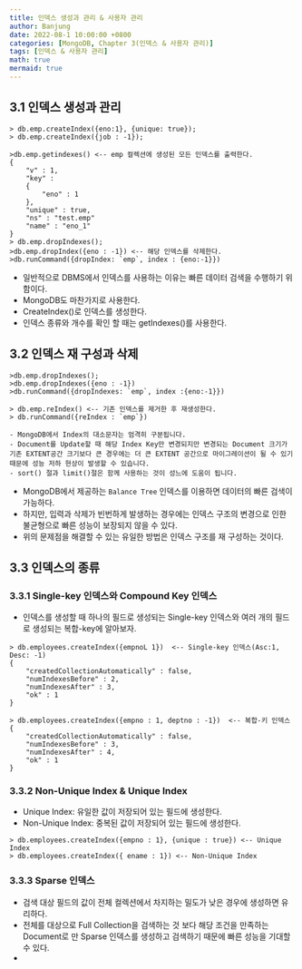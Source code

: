 ```yaml
---
title: 인덱스 생성과 관리 & 사용자 관리
author: Banjung
date: 2022-08-1 10:00:00 +0800
categories: [MongoDB, Chapter 3(인덱스 & 사용자 관리)]
tags: [인덱스 & 사용자 관리]
math: true
mermaid: true
---
```


## 3.1 인덱스 생성과 관리

```
> db.emp.createIndex({eno:1}, {unique: true});
> db.emp.createIndex({job : -1});

>db.emp.getindexes() <-- emp 컬렉션에 생성된 모든 인덱스를 출력한다.
{
    "v" : 1,
    "key" : 
    {
        "eno" : 1
    },
    "unique" : true,
    "ns" : "test.emp"
    "name" : "eno_1"
}
> db.emp.dropIndexes();
>db.emp.dropIndex({eno : -1}) <-- 해당 인덱스를 삭제한다.
>db.runCommand({dropIndex: `emp`, index : {eno:-1}})
```

- 일반적으로 DBMS에서 인덱스를 사용하는 이유는 빠른 데이터 검색을 수행하기 위함이다.
- MongoDB도 마찬가지로 사용한다.
- CreateIndex()로 인덱스를 생성한다.
- 인덱스 종류와 개수를 확인 할 때는 getIndexes()를 사용한다.

## 3.2 인덱스 재 구성과 삭제
```
>db.emp.dropIndexes();
>db.emp.dropIndexes({eno : -1})
>db.runCommand({dropIndexes: `emp`, index :{eno:-1}})

> db.emp.reIndex() <-- 기존 인덱스를 제거한 후 재생성한다.
> db.runCommand({reIndex : `emp`})

- MongoDB에서 Index의 대소문자는 엄격히 구분됩니다.
- Document를 Update할 때 해당 Index Key만 변경되지만 변경되는 Document 크기가 기존 EXTENT공간 크기보다 큰 경우에는 더 큰 EXTENT 공간으로 마이그레이션이 될 수 있기 때문에 성능 저하 현상이 발생할 수 있습니다.
- sort() 절과 limit()절은 함께 사용하는 것이 성느에 도움이 됩니다.
```

- MongoDB에서 제공하는 `Balance Tree` 인덱스를 이용하면 데이터의 빠른 검색이 가능하다.
- 하지만, 입력과 삭제가 빈번하게 발생하는 경우에는 인덱스 구조의 변경으로 인한 불균형으로 빠른 성능이 보장되지 않을 수 있다.
- 위의 문제점을 해결할 수 있는 유일한 방법은 인덱스 구조를 재 구성하는 것이다.

## 3.3 인덱스의 종류
### 3.3.1 Single-key 인덱스와 Compound Key 인덱스
- 인덱스를 생성할 때 하나의 필드로 생성되는 Single-key 인덱스와 여러 개의 필드로 생성되는 복합-key에 알아보자.

```
> db.employees.createIndex({empnoL 1})  <-- Single-key 인덱스(Asc:1, Desc: -1)
{
    "createdCollectionAutomatically" : false,
    "numIndexesBefore" : 2,
    "numIndexesAfter" : 3,
    "ok" : 1
}

> db.employees.createIndex({empno : 1, deptno : -1})  <-- 복합-키 인덱스
{
    "createdCollectionAutomatically" : false,
    "numIndexesBefore" : 3,
    "numIndexesAfter" : 4,
    "ok" : 1
}
```

### 3.3.2 Non-Unique Index & Unique Index
- Unique Index: 유일한 값이 저장되어 있는 필드에 생성한다.
- Non-Unique Index: 중복된 값이 저장되어 있는 필드에 생성한다.

```
> db.employees.createIndex({empno : 1}, {unique : true}) <-- Unique Index
> db.employees.createIndex({ ename : 1}) <-- Non-Unique Index
```

### 3.3.3 Sparse 인덱스
- 검색 대상 필드의 값이 전체 컬렉션에서 차지하는 밀도가 낮은 경우에 생성하면 유리하다.
- 전체를 대상으로 Full Collection을 검색하는 것 보다 해당 조건을 만족하는 Document로 만 Sparse 인덱스를 생성하고 검색하기 때문에 빠른 성능을 기대할 수 있다.
- 
